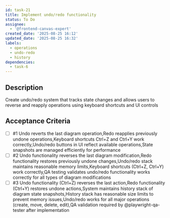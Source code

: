 ```yaml
---
id: task-21
title: Implement undo/redo functionality
status: To Do
assignee:
  - '@frontend-canvas-expert'
created_date: '2025-08-25 16:12'
updated_date: '2025-08-25 16:32'
labels:
  - operations
  - undo-redo
  - history
dependencies:
  - task-6
---
```


## Description

Create undo/redo system that tracks state changes and allows users to reverse
and reapply operations using keyboard shortcuts and UI controls

## Acceptance Criteria

<!-- AC:BEGIN -->

- [ ] #1 Undo reverts the last diagram operation,Redo reapplies previously
      undone operations,Keyboard shortcuts Ctrl+Z and Ctrl+Y work
      correctly,Undo/redo buttons in UI reflect available operations,State
      snapshots are managed efficiently for performance
- [ ] #2 Undo functionality reverses the last diagram modification,Redo
      functionality restores previously undone changes,Undo/redo stack maintains
      reasonable memory limits,Keyboard shortcuts (Ctrl+Z, Ctrl+Y) work
      correctly,QA testing validates undo/redo functionality works correctly for
      all types of diagram modifications
- [ ] #3 Undo functionality (Ctrl+Z) reverses the last action,Redo functionality
    (Ctrl+Y) restores undone actions,System maintains history stack of diagram
    state snapshots,History stack has reasonable size limits to prevent memory
    issues,Undo/redo works for all major operations (create, move, delete,
    edit),QA validation required by @playwright-qa-tester after implementation
<!-- AC:END -->
